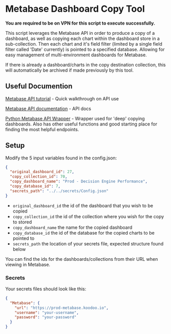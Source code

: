 # Metabase Dashboard Copy Tool
**You are required to be on VPN for this script to execute successfully.**

This script leverages the Metabase API in order to produce a copy of a dashboard, as well as copying each chart within the dashboard store in a sub-collection. Then each chart and it's field filter (limited by a single field filter called 'Date' currently) is pointed to a specified database. Allowing for easy management of multi-environment dashboards for Metabase. 

If there is already a dashboard/charts in the copy destination collection, this will automatically be archived if made previously by this tool.

## Useful Documention
[Metabase API tutorial](https://www.metabase.com/learn/administration/metabase-api) - Quick walkthrough on API use

[Metabase API documentation](https://www.metabase.com/docs/latest/api-documentation) - API docs

[Python Metabase API Wrapper](https://github.com/vvaezian/metabase_api_python) - Wrapper used for 'deep' copying dashboards. Also has other useful functions and good starting place for finding the most helpful endpoints.

## Setup

Modify the 5 input variables found in the config.json:
```json
{
  "original_dashboard_id": 27,
  "copy_collection_id": 70,
  "copy_dashboard_name": "Prod - Decision Engine Performance",
  "copy_database_id": 7,
  "secrets_path": "../../secrets/Config.json"
}
```
- `original_dashboard_id` the id of the dashboard that you wish to be copied
- `copy_collection_id` the id of the collection where you wish for the copy to stored
- `copy_dashboard_name` the name for the copied dashboard
- `copy_database_id` the id of the database for the copied charts to be pointed to
- `secrets_path` the location of your secrets file, expected structure found below

You can find the ids for the dashboards/collections from their URL when viewing in Metabase.

### Secrets

Your secrets files should look like this:

```json
{
  "Metabase": {
    "url": "https://prod-metabase.koodoo.io",
    "username": "your-username",
    "password": "your-password"
  }
}
```